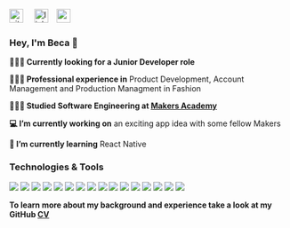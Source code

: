 [<img src='https://cdn.jsdelivr.net/npm/simple-icons@3.0.1/icons/github.svg' alt='github' height='25'>](https://github.com/beca-g) &nbsp;&nbsp;&nbsp; [<img src='https://cdn.jsdelivr.net/npm/simple-icons@3.0.1/icons/linkedin.svg' alt='linkedin' height='25'>](https://www.linkedin.com/in/rebekah-galliano/)&nbsp;&nbsp;&nbsp; [<img src='https://cdn.jsdelivr.net/npm/simple-icons@3.0.1/icons/codewars.svg' alt='codewars' height='25'>](https://www.codewars.com/users/becag)  

### Hey, I'm Beca 👋

**👩🏼‍💻 Currently looking for a Junior Developer role**

**👩🏼‍🎨 Professional experience in** Product Development, Account Management and Production Managment in Fashion

**👩🏼‍🎓 Studied Software Engineering at [Makers Academy](https://makers.tech/)**

**💻 I’m currently working on** an exciting app idea with some fellow Makers

**🌱 I’m currently learning** React Native

### Technologies & Tools
<p align="center">

</p>

<img src="https://img.shields.io/badge/JavaScript-F7DF1E?style=for-the-badge&logo=javascript&logoColor=black&style=plastic">

<img src="https://img.shields.io/badge/React-20232A?style=for-the-badge&logo=react&logoColor=61DAFB&style=plastic">

<img src="https://img.shields.io/badge/-Cypress-17202C?logo=cypress&logoColor=white&style=plastic">

<img src="https://img.shields.io/badge/-Jasmine-8A4182?logo=jasmine&logoColor=white&style=plastic">

<img src="https://img.shields.io/badge/Ruby-CC0000?style=for-the-badge&logo=ruby&logoColor=white&style=plastic">

<img src="https://img.shields.io/badge/Ruby_on_Rails-CC0000?style=for-the-badge&logo=ruby-on-rails&logoColor=white&style=plastic"> 

<img src="https://img.shields.io/badge/Rspec-CC0000?style=for-the-badge&logo=RubyGems&logoColor=white&style=plastic">

<img src="https://img.shields.io/badge/PostgreSQL-316192?style=for-the-badge&logo=postgresql&logoColor=white&style=plastic">

<img src="https://img.shields.io/badge/MySQL-00000F?style=for-the-badge&logo=mysql&logoColor=white&style=plastic">

<img src="https://img.shields.io/badge/HTML-E34F26?style=for-the-badge&logo=html5&logoColor=white&style=plastic">

<img src="https://img.shields.io/badge/CSS3-1572B6?style=for-the-badge&logo=css3&logoColor=white&style=plastic">

<img src="https://img.shields.io/badge/Bootstrap-563D7C?style=for-the-badge&logo=bootstrap&logoColor=white&style=plastic">

<img src="https://img.shields.io/badge/-Travis%20CI-{3EAAAF}?logo=Travis&logoColor=&style=plastic"> 

<img src="https://img.shields.io/badge/Heroku-430098?style=for-the-badge&logo=heroku&logoColor=white&style=plastic">

<img src="https://img.shields.io/badge/Markdown-000000?style=for-the-badge&logo=markdown&logoColor=white&style=plastic">

<img src="https://img.shields.io/badge/GitHub-100000?style=for-the-badge&logo=github&logoColor=white&style=plastic">


**To learn more about my background and experience take a look at my GitHub [CV](https://github.com/beca-g/CV)**


<!--
**beca-g/beca-g** is a ✨ _special_ ✨ repository because its `README.md` (this file) appears on your GitHub profile.

Here are some ideas to get you started:

- 🔭 I’m currently working on ...
- 🌱 I’m currently learning ...
- 👯 I’m looking to collaborate on ...
- 🤔 I’m looking for help with ...
- 💬 Ask me about ...
- 📫 How to reach me: ...
- 😄 Pronouns: ...
- ⚡ Fun fact: ...
-->
